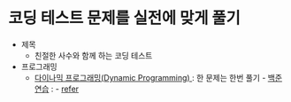 # 코딩 테스트 문제를 실전에 맞게 풀기
* 제목
  * 친절한 사수와 함께 하는 코딩 테스트
* 프로그래밍 
  * [다이나믹 프로그래밍(Dynamic Programming) ](https://youtu.be/FmXZG7D8nS4) : 한 문제는 한번 풀기 - <a href="" target="_blank">백준 연습</a> : - [refer]()

